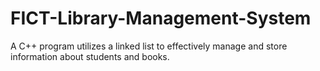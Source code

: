 # FICT-Library-Management-System
A C++ program utilizes a linked list to effectively manage and store information about students and books.
